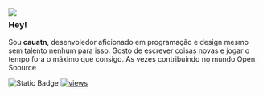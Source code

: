 
<img align="left" src="https://orhun.dev/img/crow.png">

### Hey!

Sou **cauatn**, desenvoledor aficionado em programação e design mesmo sem talento nenhum para isso. Gosto de escrever coisas novas e jogar o tempo fora o máximo que consigo. As vezes contribuindo no mundo Open Soource

![Static Badge](https://img.shields.io/badge/personal%20website-8A2BE2?link=https%3A%2F%2Fcauatn.vercel.app%2F)  [![views](https://komarev.com/ghpvc/?username=Cauatn&style=flat&color=313131&label=views&abbreviated=true)](https://github.com/Cauatn)
